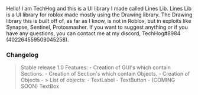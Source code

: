 Hello! I am TechHog and this is a UI library I made called Lines Lib. 
Lines Lib is a UI library for roblox made mostly using the Drawing library. The Drawing library this is built off of, as far as I know, is not in Roblox, but in exploits
like Synapse, Sentinel, Protosmasher.
If you want to suggest anything or if you have any questions, you can contact me at my discord, TechHog#8984 (402264559509045258).

### __Changelog__

> Stable release 1.0
  > Features: 
    - Creation of GUI's which contain Sections.
    - Creation of Section's which contain Objects.
    - Creation of Objects
    - 
    > List of objects: 
      - TextLabel
      - TextButton
      - (COMING SOON) TextBox
